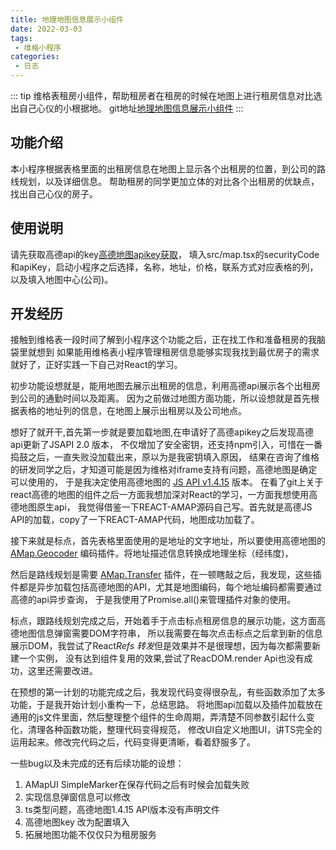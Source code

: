 ```yaml
---
title: 地理地图信息展示小组件
date: 2022-03-03
tags:
 - 维格小程序
categories:
 - 日志
---
```



::: tip
 维格表租房小组件，帮助租房者在租房的时候在地图上进行租房信息对比选出自己心仪的小根据地。
 git地址[地理地图信息展示小组件](https://github.com/laboonly/widgets-rent-map)
:::

## 功能介绍
本小程序根据表格里面的出租房信息在地图上显示各个出租房的位置，到公司的路线规划，以及详细信息。
帮助租房的同学更加立体的对比各个出租房的优缺点，找出自己心仪的房子。

## 使用说明
请先获取高德api的key[高德地图apikey获取](https://lbs.amap.com/api/javascript-api/guide/abc/prepare)，
填入src/map.tsx的securityCode和apiKey，启动小程序之后选择，名称，地址，价格，联系方式对应表格的列，以及填入地图中心(公司)。

## 开发经历
  接触到维格表一段时间了解到小程序这个功能之后，正在找工作和准备租房的我脑袋里就想到
如果能用维格表小程序管理租房信息能够实现我找到最优房子的需求就好了，正好实践一下自己对React的学习。

  初步功能设想就是，能用地图去展示出租房的信息，利用高德api展示各个出租房到公司的通勤时间以及距离。
因为之前做过地图方面功能，所以设想就是首先根据表格的地址列的信息，在地图上展示出租房以及公司地点。

  想好了就开干,首先第一步就是要加载地图,在申请好了高德apikey之后发现高德api更新了JSAPI 2.0 版本，
不仅增加了安全密钥，还支持npm引入，可惜在一番捣鼓之后，一直失败没加载出来，原以为是我密钥填入原因，
结果在咨询了维格的研发同学之后，才知道可能是因为维格对iframe支持有问题，高德地图是确定可以使用的，
于是我决定使用高德地图的 [JS API v1.4.15](https://lbs.amap.com/api/javascript-api/changelog) 版本。
在看了git上关于react高德的地图的组件之后一方面我想加深对React的学习，一方面我想使用高德地图原生api，
我觉得借鉴一下REACT-AMAP源码自己写。首先就是高德JS API的加载，copy了一下REACT-AMAP代码，地图成功加载了。

  接下来就是标点，首先表格里面使用的是地址的文字地址，所以要使用高德地图的 
[AMap.Geocoder](https://lbs.amap.com/api/javascript-api/reference/lnglat-to-address#m_AMap.Geocoder) 
编码插件。将地址描述信息转换成地理坐标（经纬度)，

  然后是路线规划是需要 [AMap.Transfer](https://lbs.amap.com/api/javascript-api/reference/route-search#m_AMap.Transfer) 
插件，在一顿瞎敲之后，我发现，这些插件都是异步加载包括高德地图的API，尤其是地图编码，每个地址编码都需要通过高德的api异步查询，
于是我使用了Promise.all()来管理插件对象的使用。

  标点，跟路线规划完成之后，开始着手于点击标点租房信息的展示功能，这方面高德地图信息弹窗需要DOM字符串，
所以我需要在每次点击标点之后拿到新的信息展示DOM，我尝试了React*Refs 转发*但是效果并不是很理想，因为每次都需要新建一个实例，
没有达到组件复用的效果,尝试了ReacDOM.render Api也没有成功，这里还需要改进。

  在预想的第一计划的功能完成之后，我发现代码变得很杂乱，有些函数添加了太多功能，于是我开始计划小重构一下，总结思路。
将地图api加载以及插件加载放在通用的js文件里面，然后整理整个组件的生命周期，弄清楚不同参数引起什么变化，清理各种函数功能，整理代码变得规范，
修改UI自定义地图UI，讲TS完全的运用起来。修改完代码之后，代码变得更清晰，看着舒服多了。

一些bug以及未完成的还有后续功能的设想：
1. AMapUI SimpleMarker在保存代码之后有时候会加载失败
2. 实现信息弹窗信息可以修改
3. ts类型问题，高德地图1.4.15 API版本没有声明文件
4. 高德地图key 改为配置填入
5. 拓展地图功能不仅仅只为租房服务
	